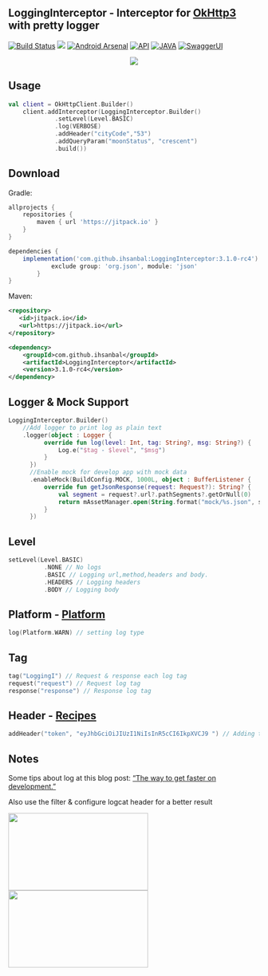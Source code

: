 LoggingInterceptor - Interceptor for [OkHttp3](https://github.com/square/okhttp) with pretty logger
--------

[![Build Status](https://travis-ci.org/ihsanbal/LoggingInterceptor.svg?branch=master)](https://travis-ci.org/ihsanbal/LoggingInterceptor)
[![](https://img.shields.io/badge/AndroidWeekly-%23272-blue.svg?style=flat-square)](http://androidweekly.net/issues/issue-272)
[![Android Arsenal](https://img.shields.io/badge/Android%20Arsenal-LoggingInterceptor-green.svg?style=flat-square)](https://android-arsenal.com/details/1/5870)
[![API](https://img.shields.io/badge/API-9%2B-brightgreen.svg?style=flat-square)](http://www.oracle.com/technetwork/java/javase/downloads/jre7-downloads-1880261.html)
[![JAVA](https://img.shields.io/badge/JAVA-7-brightgreen.svg?style=flat-square)](http://www.oracle.com/technetwork/java/javase/downloads/jre7-downloads-1880261.html)
[![SwaggerUI](https://img.shields.io/badge/Swagger-mockable.io-orange.svg?style=flat-square)](https://www.mockable.io/swagger/index.html?url=https%3A%2F%2Fdemo2961085.mockable.io%3Fopenapi#!/demo2961085)

<p align="center">
    <img src="https://github.com/ihsanbal/LoggingInterceptor/blob/master/images/logcat.png"/>
</p>

Usage
--------

```kotlin
val client = OkHttpClient.Builder()
    client.addInterceptor(LoggingInterceptor.Builder()
             .setLevel(Level.BASIC)
             .log(VERBOSE)
             .addHeader("cityCode","53")
             .addQueryParam("moonStatus", "crescent")
             .build())
```

Download
--------

Gradle:
```groovy
allprojects {
	repositories {
		maven { url 'https://jitpack.io' }
	}
}

dependencies {
	implementation('com.github.ihsanbal:LoggingInterceptor:3.1.0-rc4') {
        	exclude group: 'org.json', module: 'json'
    	}
}
```

Maven:
```xml
<repository>
   <id>jitpack.io</id>
   <url>https://jitpack.io</url>
</repository>

<dependency>
    <groupId>com.github.ihsanbal</groupId>
    <artifactId>LoggingInterceptor</artifactId>
    <version>3.1.0-rc4</version>
</dependency>
```


Logger & Mock Support
---------------------
```kotlin
LoggingInterceptor.Builder()
    //Add logger to print log as plain text
    .logger(object : Logger {
          override fun log(level: Int, tag: String?, msg: String?) {
              Log.e("$tag - $level", "$msg")
          }
      })
      //Enable mock for develop app with mock data
      .enableMock(BuildConfig.MOCK, 1000L, object : BufferListener {
          override fun getJsonResponse(request: Request?): String? {
              val segment = request?.url?.pathSegments?.getOrNull(0)
              return mAssetManager.open(String.format("mock/%s.json", segment)).source().buffer().readUtf8()
          }
      })
```	

Level
--------

```kotlin
setLevel(Level.BASIC)
	      .NONE // No logs
	      .BASIC // Logging url,method,headers and body.
	      .HEADERS // Logging headers
	      .BODY // Logging body
```	

Platform - [Platform](https://github.com/square/okhttp/blob/master/okhttp/src/main/java/okhttp3/internal/platform/Platform.java)
--------

```kotlin
log(Platform.WARN) // setting log type
```

Tag
--------

```kotlin
tag("LoggingI") // Request & response each log tag
request("request") // Request log tag
response("response") // Response log tag

```
	
Header - [Recipes](https://github.com/square/okhttp/wiki/Recipes)
--------

```kotlin
addHeader("token", "eyJhbGciOiJIUzI1NiIsInR5cCI6IkpXVCJ9 ") // Adding to request
```

Notes
--------
Some tips about log at this blog post: [“The way to get faster on development.”](https://medium.com/@ihsanbal/the-way-to-get-faster-on-development-9d7b23ef8c10)

Also use the filter & configure logcat header for a better result

<p align="left">
    <img src="https://github.com/ihsanbal/LoggingInterceptor/blob/master/images/screen_shot_5.png" width="280" height="155"/>
    <img src="https://github.com/ihsanbal/LoggingInterceptor/blob/master/images/screen_shot_4.png" width="280" height="155"/>
</p>
